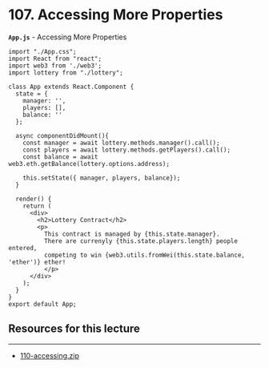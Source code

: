 # 107. Accessing More Properties

**`App.js`** - Accessing More Properties
```
import "./App.css";
import React from "react";
import web3 from './web3';
import lottery from "./lottery";
 
class App extends React.Component {
  state = {
    manager: '',
    players: [],
    balance: ''
  };

  async componentDidMount(){
    const manager = await lottery.methods.manager().call();
    const players = await lottery.methods.getPlayers().call();
    const balance = await web3.eth.getBalance(lottery.options.address);

    this.setState({ manager, players, balance});
  }

  render() {    
    return (
      <div>
        <h2>Lottery Contract</h2>
        <p>
          This contract is managed by {this.state.manager}.
          There are currenyly {this.state.players.length} people entered,
          competing to win {web3.utils.fromWei(this.state.balance, 'ether')} ether!
          </p>
      </div>
    );
  }
}
export default App;
```

##  Resources for this lecture

---

-   [110-accessing.zip](https://github.com/web3-nfts/bt-web3/raw/main/Curricula/Ethereum-and-Solidity_The_Complete_Developers_Guide/resources/110-accessing.zip)